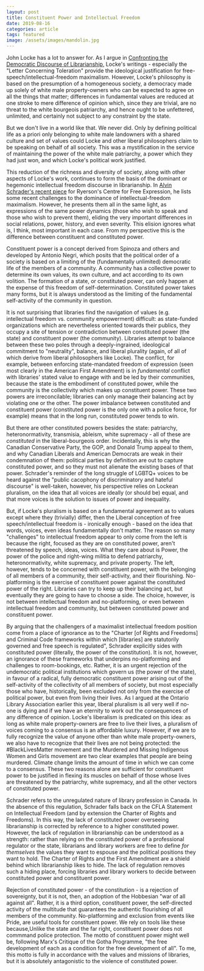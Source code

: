```yaml
---
layout: post
title: Constituent Power and Intellectual Freedom
date: 2019-08-16
categories: article
tags: featured
image: /assets/images/mandolin.jpg
---
```


John Locke has a lot to answer for. As I argue in [Confronting the Democratic Discourse of Librarianship](https://litwinbooks.com/books/confronting-the-democratic-discourse-of-librarianship/), Locke's writings - especially the "Letter Concerning Toleration" provide the ideological justification for free-speech/intellectual-freedom maximalism. However, Locke's philosophy is based on the presumption of a homogeneous society, a democracy made up solely of white male property-owners who can be expected to agree on all the things that matter; differences in fundamental values are reduced at one stroke to mere difference of opinion which, since they are trivial, are no threat to the white bourgeois patriarchy, and hence ought to be unfettered, unlimited, and certainly not subject to any constraint by the state.

But we don't live in a world like that. We never did. Only by defining political life as a priori only belonging to white male landowners with a shared culture and set of values could Locke and other liberal philosophers claim to be speaking on behalf of all society. This was a mystification in the service of maintaining the power of the white male patriarchy, a power which they had just won, and which Locke's political work justified.

This reduction of the richness and diversity of society, along with other aspects of Locke's work, continues to form the basis of the dominant or hegemonic intellectual freedom discourse in librarianship. In  [Alvin Schrader's recent piece](https://cfe.ryerson.ca/blog/2019/08/can-public-libraries-maintain-their-commitment-intellectual-freedom-face-outrage-over) for Ryerson's Centre for Free Expression, he lists some recent challenges to the dominance of intellectual-freedom maximalism. However, he presents them all in the same light, as expressions of the same power dynamics (those who wish to speak and those who wish to prevent them), eliding the very important differences in social relations, power, history, and even severity. This elision ignores what is, I think, most important in each case. From my perspective this is the difference between constituent and constituted power.

Constituent power is a concept derived from Spinoza and others and developed by Antonio Negri, which posits that the political order of a society is based on a limiting of the (fundamentally unlimited) democratic life of the members of a community. A community has a collective power to determine its own values, its own culture, and act according to its own volition. The formation of a state, or constituted power, can only happen at the expense of this freedom of self-determination. Constituted power takes many forms, but it is always understood as the limiting of the fundamental self-activity of the community in question.

It is not surprising that libraries find the navigation of values (e.g. intellectual freedom vs. community empowerment) difficult: as state-funded organizations which are nevertheless oriented towards their publics, they occupy a site of tension or contradiction between constituted power (the state) and constituent power (the community). Libraries attempt to balance between these two poles through a deeply-ingrained, ideological commitment to "neutrality", balance, and liberal plurality (again, of all of which derive from liberal philosophers like Locke). The conflict, for example, between enforcing state-mandated freedom of expression (seen most clearly in the American First Amendment) is in *fundamental* conflict with libraries' stated value to engage with and be led by their communities, because the state is the embodiment of constituted power, while the community is the collectivity which makes up constituent power. These two powers are irreconcilable; libraries can only manage their balancing act by violating one or the other. The power imbalance between constituted and constituent power (constituted power is the only one with a police force, for example) means that in the long run, constituted power tends to win.

But there are other constituted powers besides the state: patriarchy, heteronormativity, transmisia, ableism, white supremacy - all of these are *constituted* in the liberal-bourgeois order. Incidentally, this is why the Canadian Conservative Party, the GOP, and Donald Trump appeal to them, and why Canadian Liberals and American Democrats are weak in their condemnation of them: political parties by definition are out to capture constituted power, and so they must not alienate the existing bases of that power. Schrader's reminder of the long struggle of LGBTQ+ voices to be heard against the "public cacophony of discriminatory and hateful discourse" is well-taken, however, his perspective relies on Lockean pluralism, on the idea that all voices are ideally (or should be) equal, and that more voices is the solution to issues of power and inequality.

But, if Locke's pluralism is based on a fundamental agreement as to values except where they (trivially) differ, then the Liberal conception of free speech/intellectual freedom is - ironically enough - based on the idea that words, voices, even ideas fundamentally don't matter. The reason so many "challenges" to intellectual freedom appear to only come from the left is because the right, focused as they are on constituted power, aren't threatened by speech, ideas, voices. What they care about is Power, the power of the police and right-wing militia to defend patriarchy, heteronormativity, white supremacy, and private property. The left, however, tends to be concerned with constituent power, with the belonging of all members of a community, their self-activity, and their flourishing. No-platforming is the exercise of constituent power against the constituted power of the right. Libraries can try to keep up their balancing act, but eventually they are going to have to choose a side. The choice, however, is not between intellectual freedom and no-platforming, or even between intellectual freedom and community, but between constituted power and constituent power.

By arguing that the challengers of a maximalist intellectual freedom position come from a place of ignorance as to the "Charter [of Rights and Freedoms] and Criminal Code frameworks within which [libraries] are statutorily governed and free speech is regulated", Schrader explicitly sides with constituted power (literally, the power of the constitution). It is not, however, an ignorance of these frameworks that underpins no-platforming and challenges to room-bookings, etc. Rather, it is an urgent rejection of the undemocratic political institutions which govern us (the power of the state), in favour of a radical, fully democratic constituent power arising out of the self-activity of the collectivity of all members of society, but most especially those who have, historically, been excluded not only from the exercise of political power, but even from living their lives. As I argued at the Ontario Library Association earlier this year, liberal pluralism is all very well if no-one is dying and if we have an eternity to work out the consequences of any difference of opinion. Locke's liberalism is predicated on this idea: as long as white male property-owners are free to live their lives, a pluralism of voices coming to a consensus is an affordable luxury. However, if we are to fully recognize the value of anyone other than white male property-owners, we also have to recognize that their lives are not being protected: the #BlackLivesMatter movement and the Murdered and Missing Indigenous Women and Girls movement are two clear examples that people are being murdered. Climate change limits the amount of time in which we can come to a consensus. These two reasons alone are sufficient for constituent power to be justified in flexing its muscles on behalf of those whose lives are threatened by the patriarchy, white supremacy, and all the other vectors of constituted power.

Schrader refers to the unregulated nature of library profession in
Canada. In the absence of this regulation, Schrader falls back on the
CFLA Statement on Intellectual Freedom (and by extension the Charter of
Rights and Freedoms). In this way, the lack of constituted power
overseeing librarianship is corrected by reference to a higher
constituted power. However, the lack of regulation in librarianship can
be understood as a strength: rather than relying on the constituted
power of a professional regulator or the state, librarians and library
workers are free to define *for themselves* the values they want to
espouse and the political positions they want to hold. The Charter of
Rights and the First Amendment are a shield behind which librarianship
likes to hide. The lack of regulation removes such a hiding place,
forcing libraries and library workers to decide between constituted
power and constituent power.

Rejection of constituted power - of the constitution - is a rejection of sovereignty, but it is not, then, an adoption of the Hobbesian "war of all against all". Rather, it is a third option, constituent power, the self-directed activity of the multitude that guarantees the authentic flourishing of all members of the community. No-platforming and exclusion from events like Pride, are useful tools for constituent power. We rely on tools like these because,Unlike the state and the far right, constituent power does not commmand police protection. The motto of constituent power might well be, following Marx's Critique of the Gotha Programme, "the free development of each as a condition for the free development of all". To me, this motto is fully in accordance with the values and missions of libraries, but it is absolutely antagonistic to the violence of constituted power.
